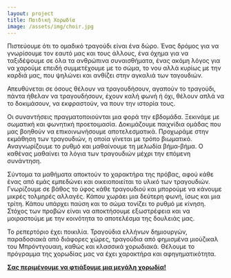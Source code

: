 ```yaml
---
layout: project
title: Παιδική Χορωδία
image: /assets/img/choir.jpg
---
```



Πιστεύουμε ότι το ομαδικό τραγούδι είναι ένα δώρο. Ένας δρόμος για να γνωρίσουμε τον εαυτό μας και τους άλλους, ένα όχημα για να ταξιδέψουμε σε όλα τα ανθρώπινα συναισθήματα, ένας ακόμη λόγος για να χαρούμε επειδή συμμετέχουμε με το σώμα, το νου αλλά κυρίως με την καρδιά μας, που ψηλώνει και ανθίζει στην αγκαλιά των ταγουδιών.

 Απευθύνεται σε όσους θέλουν να τραγουδήσουν, αγαπούν το τραγούδι, πάντα ήθελαν να τραγουδήσουν, έχουν καλή φωνή ή όχι, θέλουν απλά να το δοκιμάσουν, να εκφραστούν, να πουν την ιστορία τους.

Οι συναντήσεις πραγματοποιούνται μια φορά την εβδομάδα. Ξεκινάμε με σωματική και φωνητική προετοιμασία. Δοκιμάζουμε παιχνίδια ομάδας που μας βοηθούν να επικοινωνήσουμε αποτελεσματικά. Προχωράμε στην εκμάθηση των τραγουδιών, η οποία γίνεται με τρόπο βιωματικό. Αναγνωρίζουμε το ρυθμό και μαθαίνουμε τη μελωδία βήμα-βήμα. Ο καθένας μαθαίνει τα λόγια των τραγουδιών μέχρι την επόμενη συνάντηση.

Σύντομα τα μαθήματα αποκτούν το χαρακτήρα της πρόβας, αφού κάθε ένας από εμάς εμπεδώνει και οικειοποιείται το υλικό των τραγουδιών. Γνωρίζουμε σε βάθος το ύφος κάθε τραγουδιού και μπορούμε να κάνουμε μικρές τολμηρές αλλαγές. Κάπου χωράει μια δεύτερη φωνή, ίσως και μια τρίτη. Κάπου υπάρχει παύση και το σώμα τονίζει το ρυθμό με κίνηση. Στόχος των προβών είναι να αποκτήσουμε εξωστρέφεια και να μοιραστούμε με την κοινότητα το αποτελέσμα της δουλειάς μας.
 
Το ρεπερτόριο έχει ποικιλία. Τραγούδια ελλήνων δημιουργών, παραδοσιακά από διάφορες χώρες, τραγούδια από φημισμένα μιούζικαλ του Μπρόντγουαιη, καθώς και κλασσικά χορωδιακά. Θέλουμε το πρόγραμμα της χορωδίας μας να έχει χαρακτήρα και αφηγηματικότητα.

__[Σας περιμένουμε να φτιάξουμε μια μεγάλη χορωδία!](/contact)__

